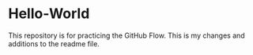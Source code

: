 # Hello-World
This repository is for practicing the GitHub Flow.
This is my changes and additions to the readme file.

